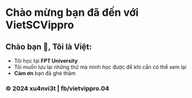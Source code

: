 # Chào mừng bạn đã đến với VietSCVippro

## Chào bạn 👋, Tôi là Việt:

* Tôi học tại **FPT University**
* Tôi muốn lưu lại những thứ mà mình học được để khi cần có thể xem lại
* **Cảm ơn** bạn đã ghé thăm

### © 2024 xu4nvi3t | fb/vietvippro.04
